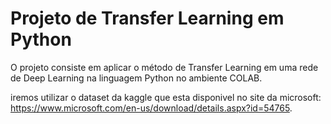 # Projeto de Transfer Learning em Python

O projeto consiste em aplicar o método de Transfer Learning em uma rede de Deep Learning na linguagem Python no ambiente COLAB. 

iremos utilizar o dataset da kaggle que esta disponivel no site da microsoft: https://www.microsoft.com/en-us/download/details.aspx?id=54765.





